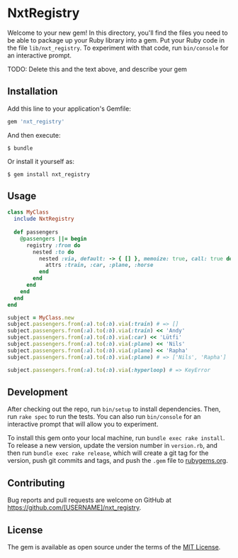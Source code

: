 # NxtRegistry

Welcome to your new gem! In this directory, you'll find the files you need to be able to package up your Ruby library into a gem. Put your Ruby code in the file `lib/nxt_registry`. To experiment with that code, run `bin/console` for an interactive prompt.

TODO: Delete this and the text above, and describe your gem

## Installation

Add this line to your application's Gemfile:

```ruby
gem 'nxt_registry'
```

And then execute:

    $ bundle

Or install it yourself as:

    $ gem install nxt_registry

## Usage

```ruby
class MyClass
  include NxtRegistry
  
  def passengers
    @passengers ||= begin
      registry :from do
        nested :to do
          nested :via, default: -> { [] }, memoize: true, call: true do
            attrs :train, :car, :plane, :horse
          end
        end
      end
    end
  end
end

subject = MyClass.new
subject.passengers.from(:a).to(:b).via(:train) # => []
subject.passengers.from(:a).to(:b).via(:train) << 'Andy'
subject.passengers.from(:a).to(:b).via(:car) << 'Lütfi'
subject.passengers.from(:a).to(:b).via(:plane) << 'Nils'
subject.passengers.from(:a).to(:b).via(:plane) << 'Rapha'
subject.passengers.from(:a).to(:b).via(:plane) # => ['Nils', 'Rapha']

subject.passengers.from(:a).to(:b).via(:hyperloop) # => KeyError
```

## Development

After checking out the repo, run `bin/setup` to install dependencies. Then, run `rake spec` to run the tests. You can also run `bin/console` for an interactive prompt that will allow you to experiment.

To install this gem onto your local machine, run `bundle exec rake install`. To release a new version, update the version number in `version.rb`, and then run `bundle exec rake release`, which will create a git tag for the version, push git commits and tags, and push the `.gem` file to [rubygems.org](https://rubygems.org).

## Contributing

Bug reports and pull requests are welcome on GitHub at https://github.com/[USERNAME]/nxt_registry.

## License

The gem is available as open source under the terms of the [MIT License](https://opensource.org/licenses/MIT).
